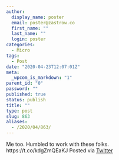 ```yaml
---
author:
  display_name: poster
  email: poster@zastrow.co
  first_name: ""
  last_name: ""
  login: poster
categories:
  - Micro
tags:
  - Post
date: "2020-04-23T12:07:01Z"
meta:
  _wpcom_is_markdown: "1"
parent_id: "0"
password: ""
published: true
status: publish
title: ""
type: post
slug: 863
aliases:
  - /2020/04/863/
---
```

<p>Me too. Humbled to work with these folks.<br />
https://t.co/kdgZmQEaKJ Posted via <a href="http://twitter.com/zastrow/status/1253348805929504770">Twitter</a></p>
